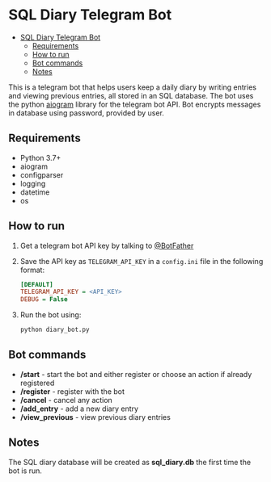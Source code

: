 # SQL Diary Telegram Bot

- [SQL Diary Telegram Bot](#sql-diary-telegram-bot)
  - [Requirements](#requirements)
  - [How to run](#how-to-run)
  - [Bot commands](#bot-commands)
  - [Notes](#notes)

This is a telegram bot that helps users keep a daily diary by writing entries and viewing previous entries, all stored in an SQL database. The bot uses the python [aiogram](https://docs.aiogram.io/en/latest/index.html) library for the telegram bot API. Bot encrypts messages in database using password, provided by user.

## Requirements

- Python 3.7+
- aiogram
- configparser
- logging
- datetime
- os

## How to run

1. Get a telegram bot API key by talking to [@BotFather](https://telegram.me/BotFather)
2. Save the API key as `TELEGRAM_API_KEY` in a `config.ini` file in the following format:

   ```ini
   [DEFAULT]
   TELEGRAM_API_KEY = <API_KEY>
   DEBUG = False
   ```

3. Run the bot using:

   ```sh
   python diary_bot.py
   ```

## Bot commands

- **/start** - start the bot and either register or choose an action if already registered
- **/register** - register with the bot
- **/cancel** - cancel any action
- **/add_entry** - add a new diary entry
- **/view_previous** - view previous diary entries

## Notes

The SQL diary database will be created as **sql_diary.db** the first time the bot is run.
